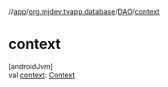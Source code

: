 //[app](../../../index.md)/[org.mjdev.tvapp.database](../index.md)/[DAO](index.md)/[context](context.md)

# context

[androidJvm]\
val [context](context.md): [Context](https://developer.android.com/reference/kotlin/android/content/Context.html)
